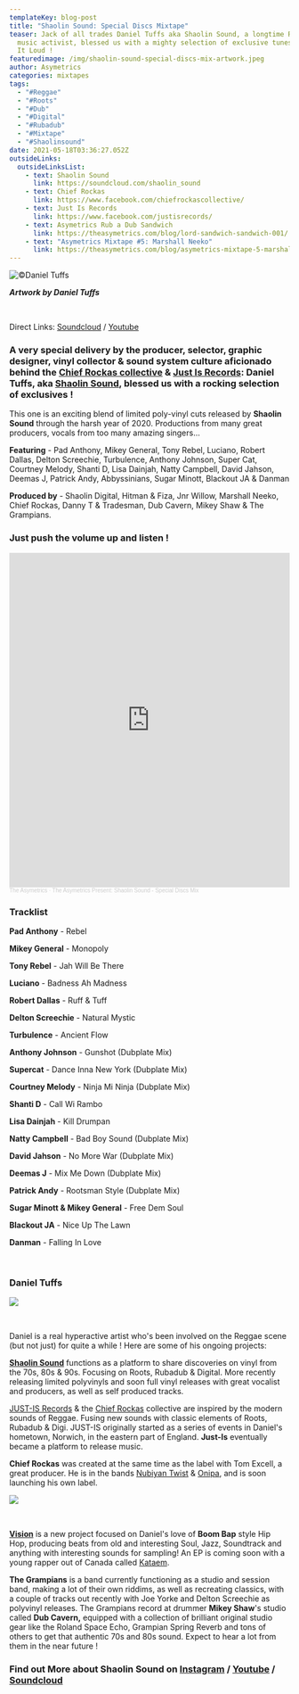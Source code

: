 ```yaml
---
templateKey: blog-post
title: "Shaolin Sound: Special Discs Mixtape"
teaser: Jack of all trades Daniel Tuffs aka Shaolin Sound, a longtime Reggae
  music activist, blessed us with a mighty selection of exclusive tunes ... Play
  It Loud !
featuredimage: /img/shaolin-sound-special-discs-mix-artwork.jpeg
author: Asymetrics
categories: mixtapes
tags:
  - "#Reggae"
  - "#Roots"
  - "#Dub"
  - "#Digital"
  - "#Rubadub"
  - "#Mixtape"
  - "#Shaolinsound"
date: 2021-05-18T03:36:27.052Z
outsideLinks:
  outsideLinksList:
    - text: Shaolin Sound
      link: https://soundcloud.com/shaolin_sound
    - text: Chief Rockas
      link: https://www.facebook.com/chiefrockascollective/
    - text: Just Is Records
      link: https://www.facebook.com/justisrecords/
    - text: Asymetrics Rub a Dub Sandwich
      link: https://theasymetrics.com/blog/lord-sandwich-sandwich-001/
    - text: "Asymetrics Mixtape #5: Marshall Neeko"
      link: https://theasymetrics.com/blog/asymetrics-mixtape-5-marshall-neeko/
---
```

![](/img/theasymetrics_danieltuffs_reggaeart.jpg "©Daniel Tuffs")

***Artwork by Daniel Tuffs***

<br>

Direct Links: [Soundcloud](https://soundcloud.com/the-asymetrics/the-asymetrics-present-shaolin-sound-special-disks-mix) / [Youtube](https://www.youtube.com/watch?v=G_LpzjdwaOo)

### A very special delivery by the producer, selector, graphic designer, vinyl collector & sound system culture aficionado behind the **[Chief Rockas collective](https://soundcloud.com/chiefrockascollective) & [Just Is Records](https://soundcloud.com/justisrecords)**: Daniel Tuffs, aka **[Shaolin Sound](https://soundcloud.com/shaolin_sound)**, blessed us with a rocking selection of exclusives !

This one is an exciting blend of limited poly-vinyl cuts released by **Shaolin Sound** through the harsh year of 2020. Productions from many great producers, vocals from too many amazing singers... 

**Featuring** - Pad Anthony, Mikey General, Tony Rebel, Luciano, Robert Dallas, Delton Screechie, Turbulence, Anthony Johnson, Super Cat, Courtney Melody, Shanti D, Lisa Dainjah, Natty Campbell, David Jahson, Deemas J, Patrick Andy, Abbyssinians, Sugar Minott, Blackout JA & Danman

**Produced by** - Shaolin Digital, Hitman & Fiza, Jnr Willow, Marshall Neeko, Chief Rockas, Danny T & Tradesman, Dub Cavern, Mikey Shaw & The Grampians.

### Just push the volume up and listen !

<iframe width="100%" height="600" scrolling="no" frameborder="no" allow="autoplay" src="https://w.soundcloud.com/player/?url=https%3A//api.soundcloud.com/tracks/1048550590&color=%23ff5500&auto_play=false&hide_related=false&show_comments=true&show_user=true&show_reposts=false&show_teaser=true&visual=true"></iframe><div style="font-size: 10px; color: #cccccc;line-break: anywhere;word-break: normal;overflow: hidden;white-space: nowrap;text-overflow: ellipsis; font-family: Interstate,Lucida Grande,Lucida Sans Unicode,Lucida Sans,Garuda,Verdana,Tahoma,sans-serif;font-weight: 100;"><a href="https://soundcloud.com/the-asymetrics" title="The Asymetrics" target="_blank" style="color: #cccccc; text-decoration: none;">The Asymetrics</a> · <a href="https://soundcloud.com/the-asymetrics/the-asymetrics-present-shaolin-sound-special-disks-mix" title="The Asymetrics Present: Shaolin Sound - Special Discs Mix" target="_blank" style="color: #cccccc; text-decoration: none;">The Asymetrics Present: Shaolin Sound - Special Discs Mix</a></div>

### Tracklist

**Pad Anthony** - Rebel

**Mikey General** - Monopoly

**Tony Rebel** - Jah Will Be There

**Luciano** - Badness Ah Madness

**Robert Dallas** - Ruff & Tuff

**Delton Screechie** - Natural Mystic

**Turbulence** - Ancient Flow

**Anthony Johnson** - Gunshot (Dubplate Mix)

**Supercat** - Dance Inna New York (Dubplate Mix)

**Courtney Melody** - Ninja Mi Ninja (Dubplate Mix)

**Shanti D** - Call Wi Rambo

**Lisa Dainjah** - Kill Drumpan

**Natty Campbell** - Bad Boy Sound (Dubplate Mix)

**David Jahson** - No More War (Dubplate Mix)

**Deemas J** - Mix Me Down (Dubplate Mix)

**Patrick Andy** - Rootsman Style (Dubplate Mix)

**Sugar Minott & Mikey General** - Free Dem Soul

**Blackout JA** - Nice Up The Lawn

**Danman** - Falling In Love

<br>

### Daniel Tuffs

![](/img/theasymetrics_danieltuffs_studio.jpg)

<br>

Daniel is a real hyperactive artist who's been involved on the Reggae scene (but not just) for quite a while ! Here are some of his ongoing projects:

**[Shaolin Sound](https://soundcloud.com/shaolin_sound)**  functions as a platform to share discoveries on vinyl from the 70s, 80s & 90s. Focusing on Roots, Rubadub & Digital. More recently releasing limited polyvinyls and soon full vinyl releases with great vocalist and producers, as well as self produced tracks. 

[JUST-IS Records](https://soundcloud.com/justisrecords) & the [Chief Rockas](https://soundcloud.com/chiefrockascollective) collective are inspired by the modern sounds of Reggae. Fusing new sounds with classic elements of Roots, Rubadub & Digi. JUST-IS originally started as a series of events in Daniel's hometown, Norwich, in the eastern part of England. **Just-Is** eventually became a platform to release music. 

**Chief Rockas** was created at the same time as the label with Tom Excell, a great producer. He is in the bands [Nubiyan Twist](https://www.nubiyantwist.co.uk/) & [Onipa](https://onipa.bandcamp.com/), and is soon launching his own label.



![](/img/theasymetrics_chiefrockas_logo.jpg)

<br>

**[Vision](https://www.youtube.com/watch?v=d9PENiakdMA)** is a new project focused on Daniel's love of **Boom Bap** style Hip Hop, producing beats from old and interesting Soul, Jazz, Soundtrack and anything with interesting sounds for sampling! An EP is coming soon with a young rapper out of Canada called [Kataem](https://soundcloud.com/kataem-oconnor).

**The Grampians** is a band currently functioning as a studio and session band, making a lot of their own riddims, as well as recreating classics, with a couple of tracks out recently with Joe Yorke and Delton Screechie as polyvinyl releases. The Grampians record at drummer **Mikey Shaw**'s studio called **Dub Cavern,** equipped with a collection of brilliant original studio gear like the Roland Space Echo, Grampian Spring Reverb and tons of others to get that authentic 70s and 80s sound. Expect to hear a lot from them in the near future !

### Find out More about Shaolin Sound on [Instagram](https://www.instagram.com/shaolin_sound/?hl=en) / [Youtube](https://www.youtube.com/channel/UCb_n9IVwUzFHxQ7RlnJH6kg) / [Soundcloud](https://soundcloud.com/shaolin_sound)